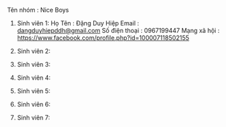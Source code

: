 Tên nhóm : Nice Boys

1. Sinh viên 1:
    Họ Tên : Đặng Duy Hiệp
    Email : dangduyhiepddh@gmail.com
    Số điện thoại : 0967199447 
    Mạng xã hội : https://www.facebook.com/profile.php?id=100007118502155

2. Sinh viên 2:
3. Sinh viên 3:
4. Sinh viên 4:
5. Sinh viên 5:
6. Sinh viên 6:
7. Sinh viên 7:
